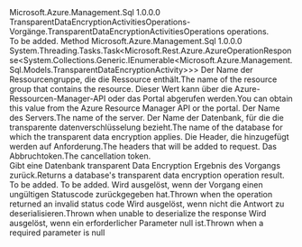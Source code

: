 <Type Name="ITransparentDataEncryptionActivitiesOperations" FullName="Microsoft.Azure.Management.Sql.ITransparentDataEncryptionActivitiesOperations">
  <TypeSignature Language="C#" Value="public interface ITransparentDataEncryptionActivitiesOperations" />
  <TypeSignature Language="ILAsm" Value=".class public interface auto ansi abstract ITransparentDataEncryptionActivitiesOperations" />
  <TypeSignature Language="DocId" Value="T:Microsoft.Azure.Management.Sql.ITransparentDataEncryptionActivitiesOperations" />
  <TypeSignature Language="VB.NET" Value="Public Interface ITransparentDataEncryptionActivitiesOperations" />
  <TypeSignature Language="F#" Value="type ITransparentDataEncryptionActivitiesOperations = interface" />
  <AssemblyInfo>
    <AssemblyName>Microsoft.Azure.Management.Sql</AssemblyName>
    <AssemblyVersion>1.0.0.0</AssemblyVersion>
  </AssemblyInfo>
  <Interfaces />
  <Docs>
    <summary>
            <span data-ttu-id="78cd3-101">TransparentDataEncryptionActivitiesOperations-Vorgänge.</span><span class="sxs-lookup"><span data-stu-id="78cd3-101">TransparentDataEncryptionActivitiesOperations operations.</span></span>
            </summary>
    <remarks>To be added.</remarks>
  </Docs>
  <Members>
    <Member MemberName="ListByConfigurationWithHttpMessagesAsync">
      <MemberSignature Language="C#" Value="public System.Threading.Tasks.Task&lt;Microsoft.Rest.Azure.AzureOperationResponse&lt;System.Collections.Generic.IEnumerable&lt;Microsoft.Azure.Management.Sql.Models.TransparentDataEncryptionActivity&gt;&gt;&gt; ListByConfigurationWithHttpMessagesAsync (string resourceGroupName, string serverName, string databaseName, System.Collections.Generic.Dictionary&lt;string,System.Collections.Generic.List&lt;string&gt;&gt; customHeaders = null, System.Threading.CancellationToken cancellationToken = null);" />
      <MemberSignature Language="ILAsm" Value=".method public hidebysig newslot virtual instance class System.Threading.Tasks.Task`1&lt;class Microsoft.Rest.Azure.AzureOperationResponse`1&lt;class System.Collections.Generic.IEnumerable`1&lt;class Microsoft.Azure.Management.Sql.Models.TransparentDataEncryptionActivity&gt;&gt;&gt; ListByConfigurationWithHttpMessagesAsync(string resourceGroupName, string serverName, string databaseName, class System.Collections.Generic.Dictionary`2&lt;string, class System.Collections.Generic.List`1&lt;string&gt;&gt; customHeaders, valuetype System.Threading.CancellationToken cancellationToken) cil managed" />
      <MemberSignature Language="DocId" Value="M:Microsoft.Azure.Management.Sql.ITransparentDataEncryptionActivitiesOperations.ListByConfigurationWithHttpMessagesAsync(System.String,System.String,System.String,System.Collections.Generic.Dictionary{System.String,System.Collections.Generic.List{System.String}},System.Threading.CancellationToken)" />
      <MemberSignature Language="F#" Value="abstract member ListByConfigurationWithHttpMessagesAsync : string * string * string * System.Collections.Generic.Dictionary&lt;string, System.Collections.Generic.List&lt;string&gt;&gt; * System.Threading.CancellationToken -&gt; System.Threading.Tasks.Task&lt;Microsoft.Rest.Azure.AzureOperationResponse&lt;seq&lt;Microsoft.Azure.Management.Sql.Models.TransparentDataEncryptionActivity&gt;&gt;&gt;" Usage="iTransparentDataEncryptionActivitiesOperations.ListByConfigurationWithHttpMessagesAsync (resourceGroupName, serverName, databaseName, customHeaders, cancellationToken)" />
      <MemberType>Method</MemberType>
      <AssemblyInfo>
        <AssemblyName>Microsoft.Azure.Management.Sql</AssemblyName>
        <AssemblyVersion>1.0.0.0</AssemblyVersion>
      </AssemblyInfo>
      <ReturnValue>
        <ReturnType>System.Threading.Tasks.Task&lt;Microsoft.Rest.Azure.AzureOperationResponse&lt;System.Collections.Generic.IEnumerable&lt;Microsoft.Azure.Management.Sql.Models.TransparentDataEncryptionActivity&gt;&gt;&gt;</ReturnType>
      </ReturnValue>
      <Parameters>
        <Parameter Name="resourceGroupName" Type="System.String" />
        <Parameter Name="serverName" Type="System.String" />
        <Parameter Name="databaseName" Type="System.String" />
        <Parameter Name="customHeaders" Type="System.Collections.Generic.Dictionary&lt;System.String,System.Collections.Generic.List&lt;System.String&gt;&gt;" />
        <Parameter Name="cancellationToken" Type="System.Threading.CancellationToken" />
      </Parameters>
      <Docs>
        <param name="resourceGroupName">
            <span data-ttu-id="78cd3-102">Der Name der Ressourcengruppe, die die Ressource enthält.</span><span class="sxs-lookup"><span data-stu-id="78cd3-102">The name of the resource group that contains the resource.</span></span> <span data-ttu-id="78cd3-103">Dieser Wert kann über die Azure-Ressourcen-Manager-API oder das Portal abgerufen werden.</span><span class="sxs-lookup"><span data-stu-id="78cd3-103">You can obtain this value from the Azure Resource Manager API or the portal.</span></span>
            </param>
        <param name="serverName">
            <span data-ttu-id="78cd3-104">Der Name des Servers.</span><span class="sxs-lookup"><span data-stu-id="78cd3-104">The name of the server.</span></span>
            </param>
        <param name="databaseName">
            <span data-ttu-id="78cd3-105">Der Name der Datenbank, für die die transparente datenverschlüsselung bezieht.</span><span class="sxs-lookup"><span data-stu-id="78cd3-105">The name of the database for which the transparent data encryption applies.</span></span>
            </param>
        <param name="customHeaders">
            <span data-ttu-id="78cd3-106">Die Header, die hinzugefügt werden auf Anforderung.</span><span class="sxs-lookup"><span data-stu-id="78cd3-106">The headers that will be added to request.</span></span>
            </param>
        <param name="cancellationToken">
            <span data-ttu-id="78cd3-107">Das Abbruchtoken.</span><span class="sxs-lookup"><span data-stu-id="78cd3-107">The cancellation token.</span></span>
            </param>
        <summary>
            <span data-ttu-id="78cd3-108">Gibt eine Datenbank transparent Data Encryption Ergebnis des Vorgangs zurück.</span><span class="sxs-lookup"><span data-stu-id="78cd3-108">Returns a database's transparent data encryption operation result.</span></span>
            </summary>
        <returns>To be added.</returns>
        <remarks>To be added.</remarks>
        <exception cref="T:Microsoft.Rest.Azure.CloudException">
            <span data-ttu-id="78cd3-109">Wird ausgelöst, wenn der Vorgang einen ungültigen Statuscode zurückgegeben hat.</span><span class="sxs-lookup"><span data-stu-id="78cd3-109">Thrown when the operation returned an invalid status code</span></span>
            </exception>
        <exception cref="T:Microsoft.Rest.SerializationException">
            <span data-ttu-id="78cd3-110">Wird ausgelöst, wenn nicht die Antwort zu deserialisieren.</span><span class="sxs-lookup"><span data-stu-id="78cd3-110">Thrown when unable to deserialize the response</span></span>
            </exception>
        <exception cref="T:Microsoft.Rest.ValidationException">
            <span data-ttu-id="78cd3-111">Wird ausgelöst, wenn ein erforderlicher Parameter null ist.</span><span class="sxs-lookup"><span data-stu-id="78cd3-111">Thrown when a required parameter is null</span></span>
            </exception>
      </Docs>
    </Member>
  </Members>
</Type>